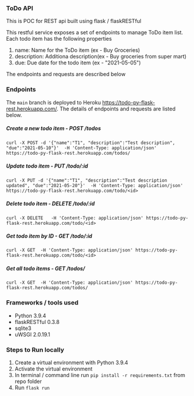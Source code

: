 ### ToDo API
This is POC for REST api built using flask / flaskRESTful

This restful service exposes a set of endpoints to manage ToDo item list. Each todo item has the following properties
1. name: Name for the ToDo item (ex - Buy Groceries)
2. description: Additiona description(ex - Buy groceries from super mart)
3. due: Due date for the todo item (ex - "2021-05-05")

The endpoints and requests are described below

### Endpoints
The `main` branch is deployed to Heroku https://todo-py-flask-rest.herokuapp.com/. The details of endpoints and requests are listed below.

##### Create a new todo item - POST /todos

```
curl -X POST -d '{"name":"T1", "description":"Test description", "due":"2021-05-10"}'  -H 'Content-Type: application/json' https://todo-py-flask-rest.herokuapp.com/todos/
```

##### Update todo item - PUT /todo/:id

```
curl -X PUT -d '{"name":"T1", "description":"Test description updated", "due":"2021-05-20"}'  -H 'Content-Type: application/json' https://todo-py-flask-rest.herokuapp.com/todo/<id>
```


##### Delete todo item - DELETE /todo/:id

```
curl -X DELETE   -H 'Content-Type: application/json' https://todo-py-flask-rest.herokuapp.com/todo/<id>
```

##### Get todo item by ID - GET /todo/:id

```
curl -X GET  -H 'Content-Type: application/json' https://todo-py-flask-rest.herokuapp.com/todo/<id>
```

##### Get all todo items - GET /todos/

```
curl -X GET  -H 'Content-Type: application/json' https://todo-py-flask-rest.herokuapp.com/todos/
```

### Frameworks / tools used
* Python 3.9.4
* flaskRESTful 0.3.8
* sqlite3
* uWSGI 2.0.19.1

### Steps to Run locally
1. Create a virtual environment with Python 3.9.4
2. Activate the virtual environment
3. In terminal / command line run `pip install -r requirements.txt` from repo folder
4. Run `flask run`
